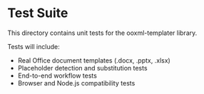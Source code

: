 # Test Suite

This directory contains unit tests for the ooxml-templater library.

Tests will include:
- Real Office document templates (.docx, .pptx, .xlsx)
- Placeholder detection and substitution tests
- End-to-end workflow tests
- Browser and Node.js compatibility tests